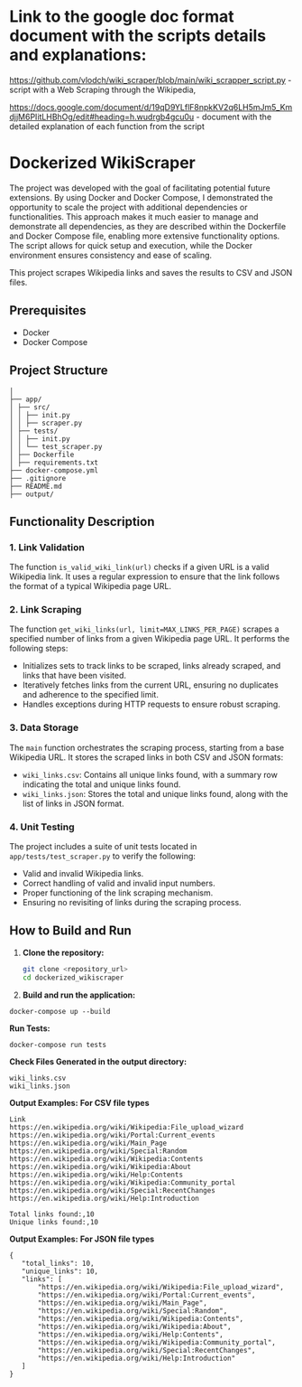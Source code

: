 # Link to the google doc format document with the scripts details and explanations:
https://github.com/vlodch/wiki_scraper/blob/main/wiki_scrapper_script.py - script with a Web Scraping through the Wikipedia,

https://docs.google.com/document/d/19qD9YLflF8npkKV2q6LH5mJm5_KmdjjM6PIitLHBhOg/edit#heading=h.wudrgb4gcu0u - document with the detailed explanation of each function from the script


# Dockerized WikiScraper
The project was developed with the goal of facilitating potential future extensions. By using Docker and Docker Compose, I demonstrated the opportunity to scale the project with additional dependencies or functionalities. This approach makes it much easier to manage and demonstrate all dependencies, as they are described within the Dockerfile and Docker Compose file, enabling more extensive functionality options. The script allows for quick setup and execution, while the Docker environment ensures consistency and ease of scaling.

This project scrapes Wikipedia links and saves the results to CSV and JSON files.

## Prerequisites

- Docker
- Docker Compose

## Project Structure
 ```
│
├── app/
│ ├── src/
│ │ ├── init.py
│ │ ├── scraper.py
│ ├── tests/
│ │ ├── init.py
│ │ └── test_scraper.py
│ ├── Dockerfile
│ ├── requirements.txt
├── docker-compose.yml
├── .gitignore
├── README.md
├── output/
 ```

## Functionality Description

### 1. Link Validation
The function `is_valid_wiki_link(url)` checks if a given URL is a valid Wikipedia link. It uses a regular expression to ensure that the link follows the format of a typical Wikipedia page URL.

### 2. Link Scraping
The function `get_wiki_links(url, limit=MAX_LINKS_PER_PAGE)` scrapes a specified number of links from a given Wikipedia page URL. It performs the following steps:
- Initializes sets to track links to be scraped, links already scraped, and links that have been visited.
- Iteratively fetches links from the current URL, ensuring no duplicates and adherence to the specified limit.
- Handles exceptions during HTTP requests to ensure robust scraping.

### 3. Data Storage
The `main` function orchestrates the scraping process, starting from a base Wikipedia URL. It stores the scraped links in both CSV and JSON formats:
- `wiki_links.csv`: Contains all unique links found, with a summary row indicating the total and unique links found.
- `wiki_links.json`: Stores the total and unique links found, along with the list of links in JSON format.

### 4. Unit Testing
The project includes a suite of unit tests located in `app/tests/test_scraper.py` to verify the following:
- Valid and invalid Wikipedia links.
- Correct handling of valid and invalid input numbers.
- Proper functioning of the link scraping mechanism.
- Ensuring no revisiting of links during the scraping process.

## How to Build and Run

1. **Clone the repository:**
   ```sh
   git clone <repository_url>
   cd dockerized_wikiscraper
2. **Build and run the application:**

 ```
docker-compose up --build
 ```
**Run Tests:**
 ```
docker-compose run tests
 ```
**Check Files Generated in the output directory:**
 ```
wiki_links.csv
wiki_links.json
 ```

**Output Examples:**
**For CSV file types**
 ```
Link
https://en.wikipedia.org/wiki/Wikipedia:File_upload_wizard
https://en.wikipedia.org/wiki/Portal:Current_events
https://en.wikipedia.org/wiki/Main_Page
https://en.wikipedia.org/wiki/Special:Random
https://en.wikipedia.org/wiki/Wikipedia:Contents
https://en.wikipedia.org/wiki/Wikipedia:About
https://en.wikipedia.org/wiki/Help:Contents
https://en.wikipedia.org/wiki/Wikipedia:Community_portal
https://en.wikipedia.org/wiki/Special:RecentChanges
https://en.wikipedia.org/wiki/Help:Introduction

Total links found:,10
Unique links found:,10
 ```

**Output Examples:**
**For JSON file types**
 ```
{
    "total_links": 10,
    "unique_links": 10,
    "links": [
        "https://en.wikipedia.org/wiki/Wikipedia:File_upload_wizard",
        "https://en.wikipedia.org/wiki/Portal:Current_events",
        "https://en.wikipedia.org/wiki/Main_Page",
        "https://en.wikipedia.org/wiki/Special:Random",
        "https://en.wikipedia.org/wiki/Wikipedia:Contents",
        "https://en.wikipedia.org/wiki/Wikipedia:About",
        "https://en.wikipedia.org/wiki/Help:Contents",
        "https://en.wikipedia.org/wiki/Wikipedia:Community_portal",
        "https://en.wikipedia.org/wiki/Special:RecentChanges",
        "https://en.wikipedia.org/wiki/Help:Introduction"
    ]
}
 ```
